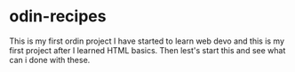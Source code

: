 # odin-recipes
This is my first ordin project
I have started to learn web devo and this is my first project after I learned HTML basics.
Then lest's start this and see what can i done with these.
